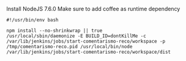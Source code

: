 Install NodeJS 7.6.0
Make sure to add coffee as runtime dependency


```
#!/usr/bin/env bash

npm install --no-shrinkwrap || true
/usr/local/sbin/daemonize -E BUILD_ID=dontKillMe -c /var/lib/jenkins/jobs/start-comentarismo-reco/workspace -p /tmp/comentarismo-reco.pid /usr/local/bin/node /var/lib/jenkins/jobs/start-comentarismo-reco/workspace/dist
```